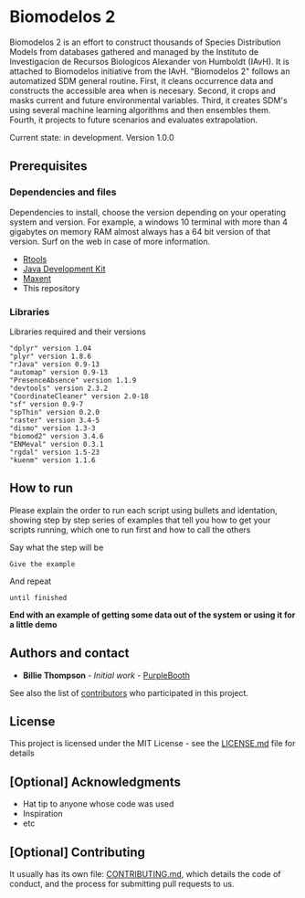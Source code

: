 # Biomodelos 2

Biomodelos 2 is an effort to construct thousands of Species Distribution Models from databases gathered and managed by the Instituto de Investigacion de Recursos Biologicos Alexander von Humboldt (IAvH). It is attached to Biomodelos initiative from the IAvH. "Biomodelos 2" follows an automatized SDM general routine. First, it cleans occurrence data and constructs the accessible area when is necesary. Second, it crops and masks current and future environmental variables. Third, it creates SDM's using several machine learning algorithms and then ensembles them. Fourth, it projects to future scenarios and evaluates extrapolation.

Current state: in development. Version 1.0.0

## Prerequisites

### Dependencies and files

Dependencies to install, choose the version depending on your operating system and version. For example, a windows 10 terminal with more than 4 gigabytes on memory RAM almost always has a 64 bit version of that version. Surf on the web in case of more information.

* [Rtools](https://cran.r-project.org/bin/windows/Rtools/)
* [Java Development Kit](https://www.oracle.com/java/technologies/javase/javase-jdk8-downloads.html)
* [Maxent](https://drive.google.com/file/d/1a-0QPZyqk9DFWEm7rSreBTYiuTJDgABR/view)
* This repository

### Libraries
Libraries required and their versions

```
"dplyr" version 1.04
"plyr" version 1.8.6
"rJava" version 0.9-13
"automap" version 0.9-13
"PresenceAbsence" version 1.1.9
"devtools" version 2.3.2
"CoordinateCleaner" version 2.0-18
"sf" version 0.9-7
"spThin" version 0.2.0
"raster" version 3.4-5
"dismo" version 1.3-3
"biomod2" version 3.4.6
"ENMeval" version 0.3.1
"rgdal" version 1.5-23
"kuenm" version 1.1.6
```

## How to run

Please explain the order to run each script using bullets and identation, showing step by step series of examples that tell you how to get your scripts running, which one to run first and how to call the others

Say what the step will be

```
Give the example
```

And repeat

```
until finished
```

**End with an example of getting some data out of the system or using it for a little demo**

## Authors and contact

* **Billie Thompson** - *Initial work* - [PurpleBooth](https://github.com/PurpleBooth)

See also the list of [contributors](https://github.com/your/project/contributors) who participated in this project.

## License

This project is licensed under the MIT License - see the [LICENSE.md](LICENSE.md) file for details

## [Optional] Acknowledgments

* Hat tip to anyone whose code was used
* Inspiration
* etc

## [Optional] Contributing

It usually has its own file: [CONTRIBUTING.md](https://gist.github.com/PurpleBooth/b24679402957c63ec426), which details the code of conduct, and the process for submitting pull requests to us.
